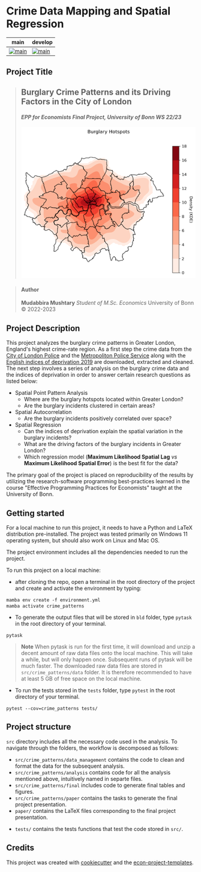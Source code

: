 # Crime Data Mapping and Spatial Regression

| main                                                                                                                                                                                    | develop                                                                                                                                                                                    |
| --------------------------------------------------------------------------------------------------------------------------------------------------------------------------------------- | ------------------------------------------------------------------------------------------------------------------------------------------------------------------------------------------ |
| [![main](https://github.com/mushtary-mumu/crime_patterns/actions/workflows/main.yml/badge.svg?branch=main)](https://github.com/mushtary-mumu/crime_patterns/actions/workflows/main.yml) | [![main](https://github.com/mushtary-mumu/crime_patterns/actions/workflows/main.yml/badge.svg?branch=develop)](https://github.com/mushtary-mumu/crime_patterns/actions/workflows/main.yml) |

## Project Title

> ## **Burglary Crime Patterns and its Driving Factors in the City of London**
>
> #### *EPP for Economists Final Project, University of Bonn WS 22/23*
>
> <img src="burglary_hotspots.png" width="500" height="400">

> #### Author
>
> **Mudabbira Mushtary** *Student of M.Sc. Economics* University of Bonn © 2022-2023

## Project Description

This project analyzes the burglary crime patterns in Greater London, England's highest
crime-rate region. As a first step the crime data from the
[City of London Police](https://data.police.uk/data/) and the
[Metropoliton Police Service](https://data.police.uk/data/) along with the
[English indices of deprivation 2019](https://www.gov.uk/government/statistics/english-indices-of-deprivation-2019)
are downloaded, extracted and cleaned. The next step involves a series of analysis on
the burglary crime data and the indices of deprivation in order to answer certain
research questions as listed below:

- Spatial Point Pattern Analysis
  - Where are the burglary hotspots located within Greater London?
  - Are the burglary incidents clustered in certain areas?
- Spatial Autocorrelation
  - Are the burglary incidents positively correlated over space?
- Spatial Regression
  - Can the indices of deprivation explain the spatial variation in the burglary
    incidents?
  - What are the driving factors of the burglary incidents in Greater London?
  - Which regression model (**Maximum Likelihood Spatial Lag** *vs* **Maximum Likelihood
    Spatial Error**) is the best fit for the data?

The primary goal of the project is placed on reproducibility of the results by utilizing
the research-software programming best-practices learned in the course "Effective
Programming Practices for Economists" taught at the University of Bonn.

## Getting started

For a local machine to run this project, it needs to have a Python and LaTeX
distribution pre-installed. The project was tested primarily on Windows 11 operating
system, but should also work on Linux and Mac OS.

The project environment includes all the dependencies needed to run the project.

To run this project on a local machine:

- after cloning the repo, open a terminal in the root directory of the project and
  create and activate the environment by typing:

```console
mamba env create -f environment.yml
mamba activate crime_patterns
```

- To generate the output files that will be stored in `bld` folder, type `pytask` in the
  root directory of your terminal.

```console
pytask
```

> **Note** When pytask is run for the first time, it will download and unzip a decent
> amount of raw data files onto the local machine. This will take a while, but will only
> happen once. Subsequent runs of pytask will be much faster. The downloaded raw data
> files are stored in `src/crime_patterns/data` folder. It is therefore recommended to
> have at least 5 GB of free space on the local machine.

- To run the tests stored in the `tests` folder, type `pytest` in the root directory of
  your terminal.

```console
pytest --cov=crime_patterns tests/
```

## Project structure

`src` directory includes all the necessary code used in the analysis. To navigate
through the folders, the workflow is decomposed as follows:

- `src/crime_patterns/data_management` contains the code to clean and format the data
  for the subsequent analysis.
- `src/crime_patterns/analysis` contains code for all the analysis mentioned above,
  intuitively named in separte files.
- `src/crime_patterns/final` includes code to generate final tables and figures.
- `src/crime_patterns/paper` contains the tasks to generate the final project
  presentation.
- `paper/` contains the LaTeX files corresponding to the final project presentation.

<!--- - `documentation` generates pdf and html files for the documentaion of the project code. --->

- `tests/` contains the tests functions that test the code stored in `src/`.

## Credits

This project was created with [cookiecutter](https://github.com/audreyr/cookiecutter)
and the
[econ-project-templates](https://github.com/OpenSourceEconomics/econ-project-templates).
